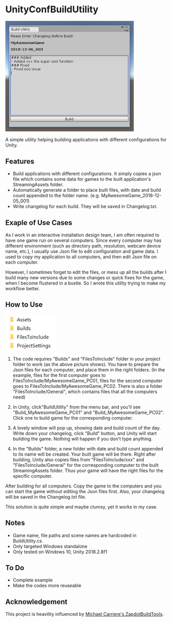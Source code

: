 # UnityConfBuildUtility

<img src="https://github.com/GimChuang/UnityConfBuildUtility/blob/master/readme_information/BuildUtility_window.png" width="400">

A simple utility helping building applications with different configurations for Unity.


Features
---
- Build applications with different configurations.
  It simply copies a json file which contains some data for games to the built application's StreamingAssets folder.
- Automatically generate a folder to place built files, with date and build count appended to the folder name. (e.g. MyAwesomeGame_2018-12-05_001)
- Write changelog for each build. They will be saved in Changelog.txt.


Exaple of Use Cases
---
As I work in an interactive installation design team, I am often required to have one game run on several computers. Since every computer may has different environment (such as directory path, resolution, webcam device name, etc.), I usually use Json file to edit configuration and game data. I used to copy my application to all computers, and then edit Json file on each computer.

However, I sometimes forget to edit the files, or mess up all the builds after I build many 
new versions due to some changes or quick fixes for the game, when I become flustered in a bustle. So I wrote this utility trying to make my workflow better. 


How to Use
---

![image](https://github.com/GimChuang/UnityConfBuildUtility/blob/master/readme_information/BuildUtility_folder.png)

1. The code requires "Builds" and "FilesToInclude" folder in your project folder to work (as the above picture shows). You have to prepare the Json files for each computer, and place them in the right folders.  (In the example, files for the first computer goes to FilesToInclude/MyAwesomeGame_PC01, files for the second computer goes to FilesToInclude/MyAwesomeGame_PC02. There is also a folder "FilesToInclude/General", which contains files that all the computers need) 
  
2. In Unity, click"BuildUtility" from the menu bar, and you'll see "Build_MyAwesomeGame_PC01" and "Build_MyAwesomeGame_PC02". Click one to build game for the corresponding computer.

3. A lovely window will pop up, showing date and build count of the day. Write down your changelog, click "Build" button, and Unity will start building the game. Nothing will happen if you don't type anything.

4. In the "Builds" folder, a new folder with date and build count appended to its name will be created. Your built game will be there. Right after building, Unity also copies files from "FilesToInclude/xxx" and "FilesToInclude/General" for the corresponding computer to the built StreamingAssets folder. Thus your game will have the right files for the specific computer.

After building for all computers. Copy the game to the computers and you can start the game 
 without editing the Json files first. Also, your changelog will be saved in the Changelog.txt file. 

This solution is quite simple and maybe clumsy, yet it works in my case.


Notes
---
- Game name, file paths and scene names are hardcoded in BuildUtility.cs.
- Only targeted Windows standalone
- Only tested on Windows 10, Unity 2018.2.8f1


To Do
---
- Complete example
- Make the codes more reuseable


Acknowledgement
---
This project is heavility influenced by [Michael Carriere's ZapdotBuildTools](http://www.rebz.org/2013/10/under-the-hood-building-a-build-pipeline/).
